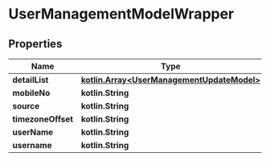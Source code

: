 
# UserManagementModelWrapper

## Properties
Name | Type | Description | Notes
------------ | ------------- | ------------- | -------------
**detailList** | [**kotlin.Array&lt;UserManagementUpdateModel&gt;**](UserManagementUpdateModel.md) |  |  [optional]
**mobileNo** | **kotlin.String** |  |  [optional]
**source** | **kotlin.String** |  |  [optional]
**timezoneOffset** | **kotlin.String** |  |  [optional]
**userName** | **kotlin.String** |  |  [optional]
**username** | **kotlin.String** |  |  [optional]



